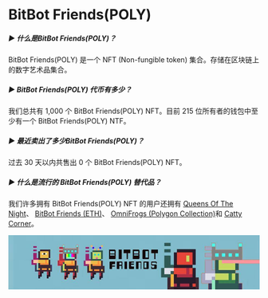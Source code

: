 # BitBot Friends(POLY)

##### ▶ 什么是BitBot Friends(POLY)？

BitBot Friends(POLY) 是一个 NFT (Non-fungible token) 集合。存储在区块链上的数字艺术品集合。

##### ▶ BitBot Friends(POLY) 代币有多少？

我们总共有 1,000 个 BitBot Friends(POLY) NFT。目前 215 位所有者的钱包中至少有一个 BitBot Friends(POLY) NTF。

##### ▶ 最近卖出了多少BitBot Friends(POLY)？

过去 30 天以内共售出 0 个 BitBot Friends(POLY) NFT。

##### ▶ 什么是流行的 BitBot Friends(POLY) 替代品？

我们许多拥有 BitBot Friends(POLY) NFT 的用户还拥有 [Queens Of The Night](https://www.nft-stats.com/collection/queens-of-the-night)、 [BitBot Friends (ETH)](https://www.nft-stats.com/collection/bitbot-friends-eth)、 [OmniFrogs (Polygon Collection)](https://www.nft-stats.com/collection/omnifrogs)和 [Catty Corner](https://www.nft-stats.com/collection/cattycorner1)。

![unnamed](unnamed.jpg)


